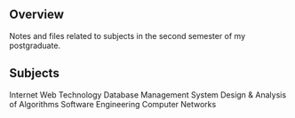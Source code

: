 ## Overview
Notes and files related to subjects in the second semester of my postgraduate.

## Subjects

Internet Web Technology
Database Management System
Design & Analysis of Algorithms
Software Engineering
Computer Networks
